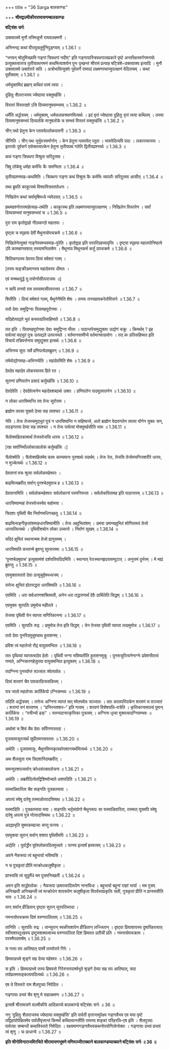 +++
title = "36 Sarga बालकाण्डः"

+++
**श्रीमद्वाल्मीकीयरामायणम्बालकाण्डः**

**षट्त्रिंशः सर्गः**

उक्तवाक्ये मुनौ तस्मिन्नुभौ राघवलक्ष्मणौ ।

अभिनन्द्य कथां वीरावूचतुर्मुनिपुङ्गवम् ॥ 1.36.1 ॥

“भगवन् श्रोतुमिच्छामि गङ्गां त्रिपथगां नदीम्” इति गङ्गायास्त्रिपथगात्वप्रकारे पृष्टे अन्तरिक्षस्वर्गगमनयोः प्रत्युक्तत्वात्तत्र तृतीयपथगमनं कथमित्याशयेन पुनः पृच्छन्तं श्रीरामं प्रत्याह षट्त्रिंशे–उक्तवाक्य इत्यादि । मुनौ उक्तवाक्ये उक्तोत्तरे सति । अत्रोभावित्युक्तेः पूर्वसर्गे रामपदं लक्ष्मणस्याप्युपलक्षणं वेदितव्यम् । कथां पूर्वोक्ताम् ॥ 1.36.1 ॥

धर्मयुक्तमिदं ब्रह्मन् कथितं परमं त्वया ।

दुहितुः शैलराजस्य ज्येष्ठाया वक्तुमर्हसि ।

विस्तरं विस्तरज्ञो ऽसि दिव्यमानुषसम्भवम् ॥ 1.36.2 ॥

धर्मेति अर्द्धत्रयम् । धर्मयुक्तम्, धर्मफलकश्रवणमित्यर्थः । इदं वृत्तं ज्येष्ठाया दुहितुः वृत्तं त्वया कथितम् । तस्या दिव्यमानुषसम्भवं दिव्यलोके मानुषलोके च सम्भवं विस्तरं वक्तुमर्हसि ॥ 1.36.2 ॥

त्रीन् पथो हेतुना केन प्लावयेल्लोकपावनी ॥ 1.36.3 ॥

त्रीनिति । त्रीन् पथः भूर्भुवःस्वर्मार्गान् । केन हेतुना प्लावयेत् प्लुता । भावयेदित्यपि पाठः । लकारव्यत्ययः । इतरयोः पूर्वसर्ग एवोक्तत्वात्केन हेतुना तृतीयपथं गतेति द्वितीयप्रश्नार्थः ॥ 1.36.3 ॥

कथं गङ्गा त्रिपथगा विश्रुता सरिदुत्तमा ।

त्रिषु लोकेषु धर्मज्ञ कर्मभिः कैः समन्विता ॥ 1.36.4 ॥

तृतीयप्रश्नमाह–कथमिति । त्रिपथगा गङ्गा कथं विश्रुता कैः कर्मभिः व्यापारैः सरिदुत्तमा आसीत् ॥ 1.36.4 ॥

तथा ब्रुवति काकुत्स्थे विश्वामित्रस्तपोधनः ।

निखिलेन कथां सर्वामृषिमध्ये न्यवेदयत् ॥ 1.36.5 ॥

प्रथमप्रश्नोत्तरमाहेत्याह–तथेति । काकुत्स्थ इति लक्ष्मणस्याप्युपलक्षणम् । निखिलेन विस्तरेण । सर्वां दिव्यसम्भवां मानुषसम्भवां च ॥ 1.36.5 ॥

पुरा राम कृतोद्वाहो नीलकण्ठो महातपाः ।

दृष्ट्वा च स्पृहया देवीं मैथुनायोपचक्रमे ॥ 1.36.6 ॥

निखिलेनेत्युक्तं गाङ्गेयसम्भवमाह–पुरेति । कृतोद्वाह इति परपरिग्रहव्यावृत्तिः । दृष्ट्वा स्पृहया महातपोनिष्ठत्वे ऽपि कामबाणवशात् तस्यामभिलाषेण । मैथुनाय मिथुनकर्म कर्तुं उपचक्रमे ॥ 1.36.6 ॥

शितिकण्ठस्य देवस्य दिव्यं वर्षशतं गतम् ।

\[तस्य सङ्क्रीडमानस्य महादेवस्य धीमतः ।

एवं मन्मथयुद्धे तु तयोर्नासीत्पराजयः ॥\]

न चापि तनयो राम तस्यामासीत्परन्तप ॥ 1.36.7 ॥

शितीति । दिव्यं वर्षशतं गतम्, मैथुनेनैवेति शेषः । तनयः तनयप्रापकरेतोविसर्गः ॥ 1.36.7 ॥

ततो देवाः समुद्विग्नाः पितामहपुरोगमाः ।

यदिहोत्पद्यते भूतं कस्तत्प्रतिसहिष्यते ॥ 1.36.8 ॥

तत इति । पितामहपुरोगमाः देवाः समुद्विग्ना भीताः । पाठान्तरेसमुद्युक्ताः उद्योगं चक्रुः । किमर्थम् ? इह पार्वत्यां यद्भूतं पुत्रः उत्पद्यते उत्पत्स्यते । वर्तमानसामीप्ये वर्तमानवत्प्रयोगः । तत् कः प्रतिसहिष्यत इति विचार्य तन्निवर्त्तनाय समुद्युक्ता इत्यर्थः ॥ 1.36.8 ॥

अभिगम्य सुराः सर्वे प्रणिपत्येदमब्रुवन् ॥ 1.36.9 ॥

तमेवोद्योगमाह–अभिगम्येति । महादेवमिति शेषः ॥ 1.36.9 ॥

देवदेव महादेव लोकस्यास्य हिते रत ।

सुराणां प्रणिपातेन प्रसादं कर्तुमर्हसि ॥ 1.36.10 ॥

देवदेवेति । देवदेवेत्यनेन महादेवशब्दार्थः उक्तः । प्रणिपातेन पादमूलपतनेन ॥ 1.36.10 ॥

न लोका धारयिष्यन्ति तव तेजः सुरोत्तम ।

ब्राह्मेण तपसा युक्तो देव्या सह तपश्चर ॥ 1.36.11 ॥

नेति । तेजः तेजस्समुद्भूतं पुत्रं न धारयिष्यन्ति न सहिष्यन्ते, अतो ब्राह्मेण वेदावगतेन तपसा योगेन युक्तः सन्, तदङ्गतया देव्या सह तपश्चर । न तेजः पार्वत्यां मोक्तुमर्हसीति भावः ॥ 1.36.11 ॥

त्रैलोक्यहितकामार्थं तेजस्तेजसि धारय ॥ 1.36.12 ॥

\[रक्ष सर्वानिमाँल्लोकान्नालोकं कर्तुमर्हसि ।\]

त्रैलोक्येति । त्रैलोक्यहितमेव कामः काम्यमानः पुरुषार्थः तदर्थम् । तेजः रेतः, तेजसि तेजोमयनिजशरीरे धारय, न मुञ्चेत्यर्थः ॥ 1.36.12 ॥

देवतानां वचः श्रुत्वा सर्वलोकमहेश्वरः ।

बाढमित्यब्रवीत् सर्वान् पुनश्चेदमुवाच ह ॥ 1.36.13 ॥

देवतानामिति । सर्वलोकमहेश्वरः सर्वलोकानां परमनियन्ता । सर्वलोकपितामह इति पाठान्तरम् ॥ 1.36.13 ॥

धारयिष्याम्यहं तेजस्तेजस्येव सहोमया ।

त्रिदशाः पृथिवी चैव निर्वाणमधिगच्छतु ॥ 1.36.14 ॥

बाढमित्यङ्गीकृतांशमाहधारयिष्यामीति । तेजः अक्षुभितांशम् । उमया उमाप्यक्षुभितं शोणितरूपं तेजो धारयत्वित्यर्थः । पृथिवीशब्देन लोका उच्यन्ते । निर्वाणं सुखम् ॥ 1.36.14 ॥

यदिदं क्षुभितं स्थानान्मम तेजो ह्यनुत्तमम् ।

धारयिष्यति कस्तन्मे ब्रुवन्तु सुरसत्तमाः ॥ 1.36.15 ॥

‘पुनश्चेदमुवाच’ इत्युक्तमंशं दर्शयतियदिदमिति । स्थानात् रेतःस्थानहृदयसम्पुटात् । अनुत्तमं दुर्भरम् । मे मह्यं ब्रुवन्तु ॥ 1.36.15 ॥

एवमुक्तास्ततो देवाः प्रत्यूचुर्वृषभध्वजम् ।

यत्तेजः क्षुभितं ह्येतत्तद्धरा धारयिष्यति ॥ 1.36.16 ॥

एवमिति । धरा सर्वधारणशक्तिमती, अनेन धरा तद्धारणार्थं देवैः प्रार्थितेति सिद्धम् ॥ 1.36.16 ॥

एवमुक्तः सुरपतिः प्रमुमोच महीतले ।

तेजसा पृथिवी येन व्याप्ता सगिरिकानना ॥ 1.36.17 ॥

एवमिति । सुरपतिः रुद्रः । प्रमुमोच तेज इति सिद्धम् । येन तेजसा पृथिवी व्याप्ता तत्प्रमुमोच ॥ 1.36.17 ॥

ततो देवाः पुनरिदमूचुश्चाथ हुताशनम् ।

प्रविश त्वं महातेजो रौद्रं वायुसमन्वितः ॥ 1.36.18 ॥

ततः पृथिव्यां व्याप्तत्वादेव हेतोः । पृथिवी भग्ना भविष्यतीति हुताशनमूचुः । पुनरूचुरित्यनेनाग्नेः प्रवेशभीतत्वं गम्यते, अग्निचारणहेतुतया वायुसमन्वित इत्युक्तम् ॥ 1.36.18 ॥

तदग्निना पुनर्व्याप्तं सञ्जातः श्वेतपर्वतः ।

दिव्यं शरवणं चैव पावकादित्यसन्निभम् ।

यत्र जातो महातेजाः कार्तिकेयो ऽग्निसम्भवः ॥ 1.36.19 ॥

तदिति अर्द्धत्रयम् । तत्तेजः अग्निना व्याप्तं सत् श्वेतपर्वतः सञ्जातः । ततः कालपरिपाकेन शरवणं च सञ्जातं । शराणां वनं शरवणम् । “प्रनिरन्तश्शर–” इति णत्वम् । शरवणं विशेषयति–यत्रेति । कृत्तिकानामपत्यं पुमान् कार्तिकेयः । “स्त्रीभ्यो ढक्” । स्तन्यदानात्कृत्तिका पुत्रत्वम् । अग्निना धृत्वा मुक्तत्वादग्निसम्भवः ॥ 1.36.19 ॥

अथोमां च शिवं चैव देवाः सर्पिगणास्तदा ।

पूजयामासुरत्यर्थं सुप्रीतमनसस्ततः ॥ 1.36.20 ॥

अथेति । पूजयामासुः, मैथुनविघ्नकृतकोपशान्त्यर्थमित्यर्थः ॥ 1.36.20 ॥

अथ शैलसुता राम त्रिदशानिदमब्रवीत् ।

समन्युरशपत्सर्वान् क्रोधसंरक्तलोचना ॥ 1.36.21 ॥

अथेति । अब्रवीदित्येतद्विशिष्योच्यते अशपदिति ॥ 1.36.21 ॥

यस्मान्निवारिता चैव सङ्गतिः पुत्रकाम्यया ।

अपत्यं स्वेषु दारेषु तस्मान्नोत्पादयिष्यथ ॥ 1.36.22 ॥

यस्मादिति । पुत्रकाम्यया मया । सङ्गतिः भर्तृसंयोगो मैथुनरूपः सा यस्मान्निवारिता, तस्मात् यूयमपि स्वेषु दारेषु अपत्यं पुत्रं नोत्पादयिष्यथ ॥ 1.36.22 ॥

अद्यप्रभृति युष्माकमप्रजाः सन्तु पत्नयः ।

एवमुक्त्वा सुरान् सर्वान् शशाप पृथिवीमपि ॥ 1.36.23 ॥

अद्येति । पूर्वार्द्धेन पूर्वश्लोकपठितमुच्यते । पत्नय इत्यार्षं ह्रस्वत्वम् ॥ 1.36.23 ॥

अवने नैकरूपा त्वं बहुभार्या भविष्यसि ।

न च पुत्रकृतां प्रीतिं मत्क्रोधकलुषीकृता ।

प्राप्स्यसि त्वं सुदुर्मेधे मम पुत्रमनिच्छती ॥ 1.36.24 ॥

अवन इति सार्द्धश्लोकः । नैकरूपा ऊषरत्वादिरूपेण नानाविधा । बहुभार्या बहूनां राज्ञां भार्या । मम पुत्रम् अनिच्छती अनिच्छन्ती त्वं मत्क्रोधेन शापरूपेण कलुषीकृता विपर्यस्तप्रकृतिः सती, पुत्रकृतां प्रीतिं न प्राप्स्यसीति भावः ॥ 1.36.24 ॥

तान् सर्वान् व्रीडितान् दृष्ट्वा सुरान् सुरपतिस्तदा ।

गमनायोपचक्राम दिशं वरुणपालिताम् ॥ 1.36.25 ॥

तानिति । सुरपतिः रुद्रः । तान्सुरान् स्वकीयशापेन व्रीडितान् लज्जितान् । दृष्ट्वा प्रियाशापस्य दुष्परिहरत्वात् स्वीयशापदुःखस्य द्रष्टुमशक्यत्वाच्च वरुणपालितां दिशं हिमवतः प्रतीचीं प्रति । गमनायोपचक्राम । परस्मैपदमार्षम् ॥ 1.36.25 ॥

स गत्वा तप आतिष्ठत् पार्श्वे तस्योत्तरे गिरेः ।

हिमवत्प्रभवे शृङ्गे सह देव्या महेश्वरः ॥ 1.36.26 ॥

स इति । हिमवत्प्रभवे तस्य हिमवतो गिरेरुत्तरपार्श्वभूते शृङ्गे देव्या सह तप आतिष्ठत्, सदा तपोव्रतमसङ्कल्पयदित्यर्थः ॥ 1.36.26 ॥

एष ते विस्तरो राम शैलपुत्र्या निवेदितः ।

गङ्गायाः प्रभवं चैव शृणु मे सहलक्ष्मणः ॥ 1.36.27 ॥

इत्यार्षे श्रीरामायणे वाल्मीकीये आदिकाव्ये बालकाण्डे षट्त्रिंशः सर्गः ॥ 36 ॥

ननु ‘दुहितुः शैलराजस्य ज्येष्ठाया वक्तुमर्हसि’ इति पार्वती वृत्तान्तमुपेक्ष्य गङ्गावैभव एव मया पृष्टे तद्विहायोपेक्षितमेव पार्वतीवृत्तान्तं किमर्थं कथितवानसीति रामस्य शङ्कां परिहरति–एष इति । शैलपुत्र्याः पार्वत्याः सम्बन्धी कथाविस्तरो निवेदितः । वक्ष्यमाणगङ्गावैभवकथनोपयोगित्वेनोक्तः । गङ्गायाः प्रभवं प्रभावं त्वं शृणु । चः प्राधान्ये ॥ 1.36.27 ॥

**इति श्रीगोविन्दराजविरचिते श्रीरामायणभूषणे मणिमञ्जीराख्याने बालकाण्डव्याख्याने षट्त्रिंशः सर्गः ॥ 36 ॥**
